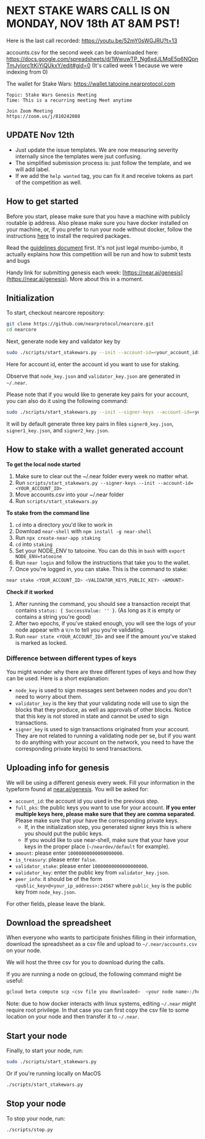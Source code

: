 # **NEXT STAKE WARS CALL IS ON MONDAY, NOV 18th AT 8AM PST!**

Here is the last call recorded: https://youtu.be/52mY0sWGJRU?t=13

accounts.csv for the second week can be downloaded here: https://docs.google.com/spreadsheets/d/1WwuwTP_Ng6xdJLMqE5p6NQpnTmJyIorc1tKiYiQUkxY/edit#gid=0
(It's called week 1 because we were indexing from 0)

The wallet for Stake Wars: https://wallet.tatooine.nearprotocol.com

~~~LINK TO NEXT CALL~~~
Topic: Stake Wars Genesis Meeting
Time: This is a recurring meeting Meet anytime

Join Zoom Meeting
https://zoom.us/j/810242088
~~~~~~~~~~~~~~~~~~~~~~~

## UPDATE Nov 12th

* Just update the issue templates. We are now measuring severity internally since the templates were jsut confusing.
* The simplified submission process is: just follow the template, and we will add label.
* If we add the `help wanted` tag, you can fix it and receive tokens as part of the competition as well.

## How to get started

Before you start, please make sure that you have a machine with
publicly routable ip address. Also please make sure you have docker
installed on your machine, or, if you prefer to run your node
without docker, follow the instructions [here](https://docs.nearprotocol.com/docs/local-setup/running-testnet)
to install the required packages.

Read the [guidelines document](GUIDELINES.md) first. It's not just legal mumbo-jumbo, it actually explains how this competition will be run and how to submit tests and bugs

Handy link for submitting genesis each week: [https://near.ai/genesis](https://near.ai/genesis). More about this in a moment.

## Initialization

To start, checkout nearcore repository:

```bash
git clone https://github.com/nearprotocol/nearcore.git
cd nearcore
```

Next, generate node key and validator key by

```bash
sudo ./scripts/start_stakewars.py --init --account-id=<your_account_id>
```

Here for account id, enter the account id you want to use for staking.

Observe that `node_key.json` and `validator_key.json` are
generated in `~/.near`.

Please note that if you would like to generate key pairs for your account,
you can also do it using the following command:

```bash
sudo ./scripts/start_stakewars.py --init --signer-keys --account-id=<your_account_id>
```

It will by default generate three key pairs in files `signer0_key.json`, `signer1_key.json`, and
`signer2_key.json`.

## How to stake with a wallet generated account

**To get the local node started**
1. Make sure to clear out the ~/.near folder every week no matter what. 
2. Run `scripts/start_stakewars.py --signer-keys --init --account-id=<YOUR_ACCOUNT_ID>`
3. Move accounts.csv into your ~/.near folder
4. Run `scripts/start_stakewars.py`

**To stake from the command line**
1. `cd` into a directory you'd like to work in
2. Download `near-shell` with `npm install -g near-shell`
3. Run `npx create-near-app staking`
4. `cd` into `staking`
5. Set your NODE_ENV to tatooine. You can do this in `bash` with `export NODE_ENV=tatooine`
6. Run `near login` and follow the instructions that take you to the wallet.
5. Once you're logged in, you can stake. This is the command to stake:
```bash
near stake <YOUR_ACCOUNT_ID> <VALIDATOR_KEYS_PUBLIC_KEY> <AMOUNT>
```

**Check if it worked**
1. After running the command, you should see a transaction receipt that contains `status: { SuccessValue: '' }`. (As long as it is empty or contains a string you're good)
2. After two epochs, if you've staked enough, you will see the logs of your node appear with a `V/n` to tell you you're validating.
3. Run `near state <YOUR_ACCOUNT_ID>` and see if the amount you've staked is marked as locked.

### Difference between different types of keys

You might wonder why there are three different types of keys and how they can be used. Here is a short explanation:

* `node_key` is used to sign messages sent between nodes and you don't need to worry about them.
* `validator_key` is the key that your validating node will use to sign the blocks that they produce, as well as approvals of other blocks.
Notice that this key is not stored in state and cannot be used to sign transactions.
* `signer_key` is used to sign transactions originated from your account. They are not related to running a validating node per se,
but if you want to do anything with your account on the network, you need to have the corresponding private key(s) to send transactions.

## Uploading info for genesis

We will be using a different genesis every week.
Fill your information in the typeform found at [near.ai/genesis](https://near.ai/genesis). You will be asked for:

* `account_id`: the account id you used in the previous step.
* `full_pks`: the public keys you want to use for your account. **If you enter multiple keys here, please make sure that they are comma separated**. Please make sure that your have the corresponding private keys.
  * If, in the initialization step, you generated signer keys this is where you should put the public keys.
  * If you would like to use near-shell, make sure that your have your keys in the proper place (`~/neardev/default` for example).
* `amount`: please enter `10000000000000000000`.
* `is_treasury`: please enter `false`.
* `validator_stake`: please enter `10000000000000000000`.
* `validator_key`: enter the public key from `validator_key.json`.
* `peer_info`: it should be of the form `<public_key>@<your_ip_address>:24567` where
`public_key` is the public key from `node_key.json`.

For other fields, please leave the blank.

## Download the spreadsheet

When everyone who wants to participate finishes filling in their information,
download the spreadsheet as a csv file and upload to `~/.near/accounts.csv` on your node.

We will host the three csv for you to download during the calls.

If you are running a node on gcloud, the following command might be useful:

```bash
gcloud beta compute scp <csv file you downloaded>  <your node name>:/home/<your user name>/.near/accounts.csv
```

Note: due to how docker interacts with linux systems, editing `~/.near` might
require root privilege. In that case you can first copy the csv file to some location
on your node and then transfer it to `~/.near`.

## Start your node

Finally, to start your node, run:

```bash
sudo ./scripts/start_stakewars.py
```
Or if you're running locally on MacOS

```bash
./scripts/start_stakewars.py
```

## Stop your node

To stop your node, run:

```bash
./scripts/stop.py
```
